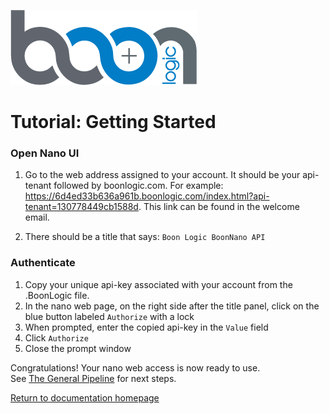 ![Logo](../images/BoonLogic.png)
# Tutorial: Getting Started

### Open Nano UI
1. Go to the web address assigned to your account. It should be your api-tenant followed by boonlogic.com. For example: https://6d4ed33b636a961b.boonlogic.com/index.html?api-tenant=130778449cb1588d. This link can be found in the welcome email.

2. There should be a title that says: `Boon Logic BoonNano API`

### Authenticate
1. Copy your unique api-key associated with your account from the .BoonLogic file.
2. In the nano web page, on the right side after the title panel, click on the blue button labeled `Authorize` with a lock
3. When prompted, enter the copied api-key in the `Value` field
4. Click `Authorize`
5. Close the prompt window

Congratulations! Your nano web access is now ready to use.  
See [The General Pipeline](../Tutorials/Tutorial_The_General_Pipeline.md) for next steps.
<br/>

[Return to documentation homepage](`./UI-docs.md)
